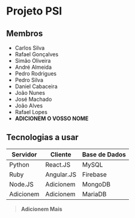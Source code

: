 # Projeto PSI

## Membros
* Carlos Silva
* Rafael Gonçalves
* Simão Oliveira
* André Almeida
* Pedro Rodrigues
* Pedro Silva
* Daniel Cabaceira
* João Nunes
* José Machado
* João Alves
* Rafael Lopes
* **ADICIONEM O VOSSO NOME**


## Tecnologias a usar

Servidor | Cliente | Base de Dados
--- | --- | ---
Python | React.JS | MySQL
Ruby | Angular.JS | Firebase
Node.JS | Adicionem | MongoDB
Adicionem | Adicionem | MariaDB
> **Adicionem Mais**
